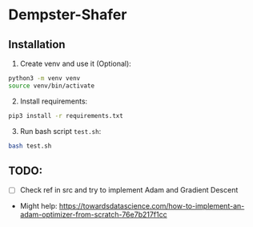 # Dempster-Shafer

## Installation
1. Create venv and use it (Optional):
```bash
python3 -m venv venv
source venv/bin/activate
```
2. Install requirements:
```bash
pip3 install -r requirements.txt
```
3. Run bash script `test.sh`:
```bash
bash test.sh
```

## TODO:
- [ ] Check ref in src and try to implement Adam and Gradient Descent
* Might help: https://towardsdatascience.com/how-to-implement-an-adam-optimizer-from-scratch-76e7b217f1cc